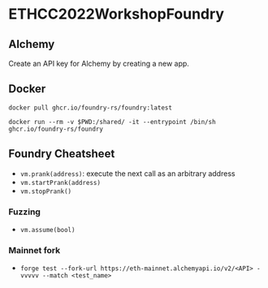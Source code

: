 # ETHCC2022WorkshopFoundry

## Alchemy

Create an API key for Alchemy by creating a new app.

## Docker

``docker pull ghcr.io/foundry-rs/foundry:latest``

``docker run --rm -v $PWD:/shared/ -it --entrypoint /bin/sh ghcr.io/foundry-rs/foundry``

## Foundry Cheatsheet

* ``vm.prank(address)``: execute the next call as an arbitrary address
* ``vm.startPrank(address)``
* ``vm.stopPrank()``

### Fuzzing

* ``vm.assume(bool)``

### Mainnet fork

* ``forge test --fork-url https://eth-mainnet.alchemyapi.io/v2/<API> -vvvvv --match <test_name>``

